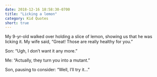 ```yaml
---
date: 2018-12-16 18:58:30-0700
title: "Licking a lemon"
category: Kid Quotes
short: true
---
```


My 9-yr-old walked over holding a slice of lemon, showing us that he was licking it. My wife said, “Great! Those are really healthy for you.”

Son: “Ugh, I don’t want it any more.”

Me: “Actually, they turn you into a mutant.”

Son, pausing to consider: “Well, I’ll try it…”
